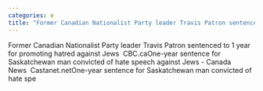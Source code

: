 ```yaml
---
categories: e
title: "Former Canadian Nationalist Party leader Travis Patron sentenced to 1 year for promoting hatred against Jews  CBCca"
---
```

Former Canadian Nationalist Party leader Travis Patron sentenced to 1 year for promoting hatred against Jews&nbsp;&nbsp;CBC.caOne-year sentence for Saskatchewan man convicted of hate speech against Jews - Canada News&nbsp;&nbsp;Castanet.netOne-year sentence for Saskatchewan man convicted of hate spe